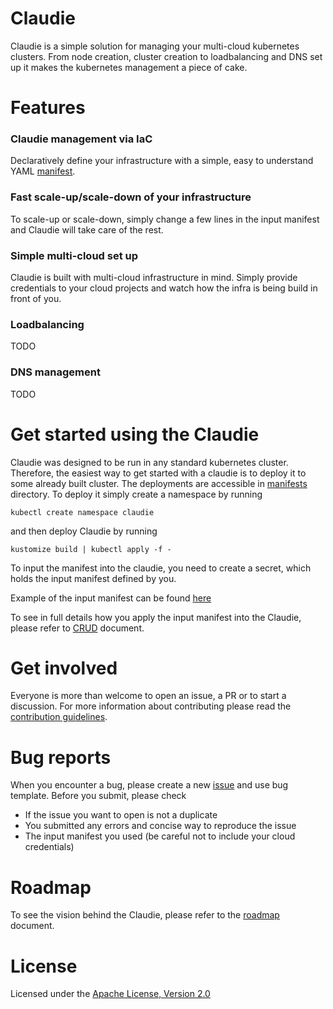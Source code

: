 # Claudie

<!-- Basic info what claudie is -->
Claudie is a simple solution for managing your multi-cloud kubernetes clusters. From node creation, cluster creation to loadbalancing and DNS set up it makes the kubernetes management a piece of cake.

# Features
<!-- Why is Claudie coolest thing ever -->
### Claudie management via IaC 

Declaratively define your infrastructure with a simple, easy to understand YAML [manifest](./docs/input-manifest/example.yaml).

### Fast scale-up/scale-down of your infrastructure
To scale-up or scale-down, simply change a few lines in the input manifest and Claudie will take care of the rest.

### Simple multi-cloud set up
Claudie is built with multi-cloud infrastructure in mind. Simply provide credentials to your cloud projects and watch how the infra is being build in front of you.
### Loadbalancing
TODO

### DNS management
TODO

# Get started using the Claudie

Claudie was designed to be run in any standard kubernetes cluster. Therefore, the easiest way to get started with a claudie is to deploy it to some already built cluster. The deployments are accessible in [manifests](https://github.com/Berops/platform/tree/master/manifests/claudie) directory. To deploy it simply create a namespace by running

```
kubectl create namespace claudie
```
and then deploy Claudie by running

```
kustomize build | kubectl apply -f -
```

To input the manifest into the claudie, you need to create a secret, which holds the input manifest defined by you.

Example of the input manifest can be found [here](https://github.com/Berops/platform/blob/master/docs/input-manifest/example.yaml) 

To see in full details how you apply the input manifest into the Claudie, please refer to [CRUD](./docs/crud/crud.md) document.

# Get involved

<!-- Contributor guidelines -->
Everyone is more than welcome to open an issue, a PR or to start a discussion. For more information about contributing please read the [contribution guidelines](./docs/contributing/contributing.md).

# Bug reports
When you encounter a bug, please create a new [issue](https://github.com/Berops/platform/issues/new/choose) and use bug template. Before you submit, please check

- If the issue you want to open is not a duplicate
- You submitted any errors and concise way to reproduce the issue
- The input manifest you used (be careful not to include your cloud credentials) 

# Roadmap
<!-- Add a roadmap for claudie so users know which features are being worked on and which will in future -->
To see the vision behind the Claudie, please refer to the [roadmap](./docs/roadmap/roadmap.md) document.

# License

Licensed under the [Apache License, Version 2.0](LICENSE)